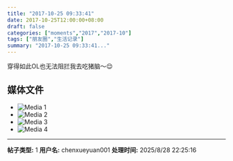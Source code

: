 ```yaml
---
title: "2017-10-25 09:33:41"
date: 2017-10-25T12:00:00+08:00
draft: false
categories: ["moments","2017","2017-10"]
tags: ["朋友圈","生活记录"]
summary: "2017-10-25 09:33:41..."
---
```


穿得如此OL也无法阻拦我去吃猪脑～😌

## 媒体文件

- ![Media 1](/Moments/photos/2017-10-25/201710250933410.jpg)
- ![Media 2](/Moments/photos/2017-10-25/201710250933411.jpg)
- ![Media 3](/Moments/photos/2017-10-25/201710250933412.jpg)
- ![Media 4](/Moments/photos/2017-10-25/201710250933413.jpg)

---

**帖子类型:** 1
**用户名:** chenxueyuan001
**处理时间:** 2025/8/28 22:25:16